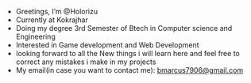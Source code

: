 - Greetings, I’m @Holorizu
- Currently at Kokrajhar
- Doing my degree 3rd Semester of Btech in Computer science and Engineering
- Interested in Game development and Web Development
- looking forward to all the New things i will learn here and feel free to correct any mistakes i make in my projects
- My email(in case you want to contact me): bmarcus7906@gmail.com
